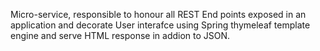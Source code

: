 Micro-service, responsible to honour all REST End points exposed in an application and decorate User interafce using Spring thymeleaf template engine and serve HTML response in addion to JSON.
